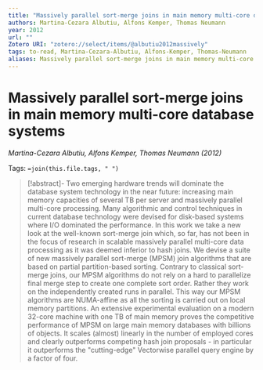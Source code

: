 ```yaml
---
title: "Massively parallel sort-merge joins in main memory multi-core database systems"
authors: Martina-Cezara Albutiu, Alfons Kemper, Thomas Neumann
year: 2012
url: ""
Zotero URI: "zotero://select/items/@albutiu2012massively"
tags: to-read, Martina-Cezara-Albutiu, Alfons-Kemper, Thomas-Neumann
aliases: Massively parallel sort-merge joins in main memory multi-core database systems
---
```


# Massively parallel sort-merge joins in main memory multi-core database systems  
_Martina-Cezara Albutiu, Alfons Kemper, Thomas Neumann (2012)_

Tags: `=join(this.file.tags, " ")`

> [!abstract]-
> Two emerging hardware trends will dominate the database system technology in the near future: increasing main memory capacities of several TB per server and massively parallel multi-core processing. Many algorithmic and control techniques in current database technology were devised for disk-based systems where I/O dominated the performance. In this work we take a new look at the well-known sort-merge join which, so far, has not been in the focus of research in scalable massively parallel multi-core data processing as it was deemed inferior to hash joins. We devise a suite of new massively parallel sort-merge (MPSM) join algorithms that are based on partial partition-based sorting. Contrary to classical sort-merge joins, our MPSM algorithms do not rely on a hard to parallelize final merge step to create one complete sort order. Rather they work on the independently created runs in parallel. This way our MPSM algorithms are NUMA-affine as all the sorting is carried out on local memory partitions. An extensive experimental evaluation on a modern 32-core machine with one TB of main memory proves the competitive performance of MPSM on large main memory databases with billions of objects. It scales (almost) linearly in the number of employed cores and clearly outperforms competing hash join proposals - in particular it outperforms the "cutting-edge" Vectorwise parallel query engine by a factor of four.



